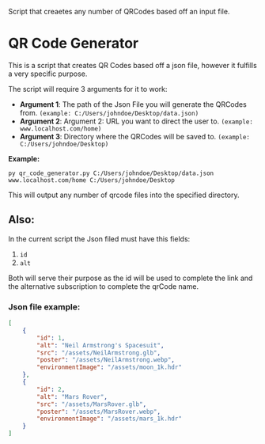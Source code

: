 Script that creaetes any number of QRCodes based off an input file.

# QR Code Generator

This is a script that creates QR Codes based off a json file, however it fulfills
a very specific purpose.

The script will require 3 arguments for it to work:
- **Argument 1**: The path of the Json File you will generate the QRCodes from. ```(example: C:/Users/johndoe/Desktop/data.json)```
- **Argument 2**: Argument 2: URL you want to direct the user to. ```(example: www.localhost.com/home)```
- **Argument 3**: Directory where the QRCodes will be saved to. ```(example: C:/Users/johndoe/Desktop)```

**Example:**

  ```py qr_code_generator.py C:/Users/johndoe/Desktop/data.json www.localhost.com/home C:/Users/johndoe/Desktop```

This will output any number of qrcode files into the specified directory.

## Also:

In the current script the Json filed must have this fields:
1. `id`
2. `alt`

Both will serve their purpose as the id will be used to complete the link and the
alternative subscription to complete the qrCode name.

### Json file example:
```json
[
    {
        "id": 1,
        "alt": "Neil Armstrong's Spacesuit",
        "src": "/assets/NeilArmstrong.glb",
        "poster": "/assets/NeilArmstrong.webp",
        "environmentImage": "/assets/moon_1k.hdr"
    },
    {
        "id": 2,
        "alt": "Mars Rover",
        "src": "/assets/MarsRover.glb",
        "poster": "/assets/MarsRover.webp",
        "environmentImage": "/assets/mars_1k.hdr"
    }
]
```